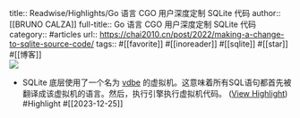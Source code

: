 title:: Readwise/Highlights/Go 语言 CGO 用户深度定制 SQLite 代码
author:: [[BRUNO CALZA]]
full-title:: Go 语言 CGO 用户深度定制 SQLite 代码
category:: #articles
url:: https://chai2010.cn/post/2022/making-a-change-to-sqlite-source-code/
tags:: #[[favorite]] #[[inoreader]] #[[sqlite]] #[[star]] #[[博客]]  
![](https://readwise-assets.s3.amazonaws.com/static/images/article1.be68295a7e40.png)
- SQLite 底层使用了一个名为 [vdbe](https://www.sqlite.org/opcode.html) 的虚拟机。这意味着所有SQL语句都首先被翻译成该虚拟机的语言。然后，执行引擎执行虚拟机代码。 ([View Highlight](https://read.readwise.io/read/01hjfvh605jtg71remjdn6hvfc)) #Highlight #[[2023-12-25]]